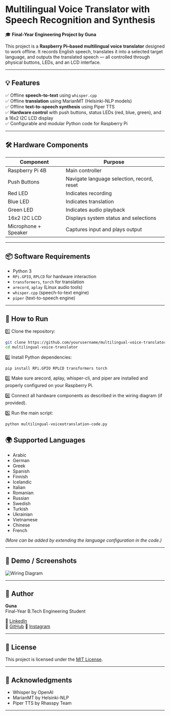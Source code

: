 # Multilingual Voice Translator with Speech Recognition and Synthesis

🎓 **Final-Year Engineering Project by Guna**

This project is a **Raspberry Pi–based multilingual voice translator** designed to work offline. It records English speech, translates it into a selected target language, and outputs the translated speech — all controlled through physical buttons, LEDs, and an LCD interface.

---

## 💡 Features

✅ Offline **speech-to-text** using `whisper.cpp`  
✅ Offline **translation** using MarianMT (Helsinki-NLP models)  
✅ Offline **text-to-speech synthesis** using Piper TTS  
✅ **Hardware control** with push buttons, status LEDs (red, blue, green), and a 16x2 I2C LCD display  
✅ Configurable and modular Python code for Raspberry Pi  

---

## 🛠 Hardware Components

| Component          | Purpose                                |
|---------------------|---------------------------------------|
| Raspberry Pi 4B    | Main controller                        |
| Push Buttons       | Navigate language selection, record, reset |
| Red LED           | Indicates recording                    |
| Blue LED          | Indicates translation                  |
| Green LED         | Indicates audio playback               |
| 16x2 I2C LCD      | Displays system status and selections  |
| Microphone + Speaker | Captures input and plays output      |

---

## 📦 Software Requirements

- Python 3
- `RPi.GPIO`, `RPLCD` for hardware interaction
- `transformers`, `torch` for translation
- `arecord`, `aplay` (Linux audio tools)
- `whisper.cpp` (speech-to-text engine)
- `piper` (text-to-speech engine)

---

## 🚀 How to Run

1️⃣ Clone the repository:
```bash
git clone https://github.com/yourusername/multilingual-voice-translator.git
cd multilingual-voice-translator
```
2️⃣ Install Python dependencies:
```
pip install RPi.GPIO RPLCD transformers torch
```
3️⃣ Make sure arecord, aplay, whisper-cli, and piper are installed and properly configured on your Raspberry Pi.

4️⃣ Connect all hardware components as described in the wiring diagram (if provided).

5️⃣ Run the main script:
```
python multilingual-voiceotranslation-code.py
```
## 🌍 Supported Languages

- Arabic
- German
- Greek
- Spanish
- Finnish
- Icelandic
- Italian
- Romanian
- Russian
- Swedish
- Turkish
- Ukrainian
- Vietnamese
- Chinese
- French

*(More can be added by extending the language configuration in the code.)*

---

## 📸 Demo / Screenshots

![Wiring Diagram](https://github.com/QuantumGuna/multilingual-voice-translator/main/wiring-diagram.png)

---

## 👤 Author

**Guna**  
Final-Year B.Tech Engineering Student

🔗 [LinkedIn](https://www.linkedin.com/in/gunasekharbathula/)  
🔗 [GitHub](https://github.com/QuantumGuna)
🔗 [Instagram](https://www.instagram.com/mystery_mind_9_?igsh=OWlxNXk5aDljcmNk)

---

## 📄 License

This project is licensed under the [MIT License](LICENSE).

---

## 💬 Acknowledgments

- Whisper by OpenAI  
- MarianMT by Helsinki-NLP  
- Piper TTS by Rhasspy Team

---
